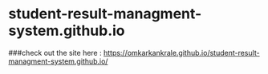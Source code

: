 # student-result-managment-system.github.io
###check out the site here : https://omkarkankrale.github.io/student-result-managment-system.github.io/
